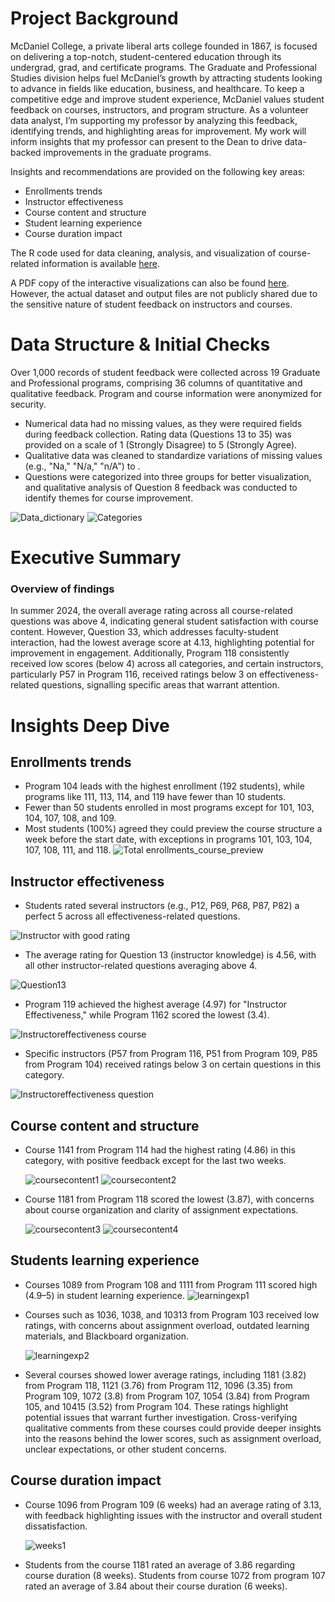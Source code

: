 # Project Background

McDaniel College, a private liberal arts college founded in 1867, is focused on delivering a top-notch, student-centered education through its undergrad, grad, and certificate programs. The Graduate and Professional Studies division helps fuel McDaniel’s growth by attracting students looking to advance in fields like education, business, and healthcare. To keep a competitive edge and improve student experience, McDaniel values student feedback on courses, instructors, and program structure. As a volunteer data analyst, I’m supporting my professor by analyzing this feedback, identifying trends, and highlighting areas for improvement. My work will inform insights that my professor can present to the Dean to drive data-backed improvements in the graduate programs.

Insights and recommendations are provided on the following key areas: 
- Enrollments trends
- Instructor effectiveness
- Course content and structure
- Student learning experience
- Course duration impact

The R code used for data cleaning, analysis, and visualization of course-related information is available [here](allprog.Rmd). 

A PDF copy of the interactive visualizations can also be found [here](Feedback-Navigator.pdf). However, the actual dataset and output files are not publicly shared due to the sensitive nature of student feedback on instructors and courses.

# Data Structure & Initial Checks

Over 1,000 records of student feedback were collected across 19 Graduate and Professional programs, comprising 36 columns of quantitative and qualitative feedback. Program and course information were anonymized for security.
- Numerical data had no missing values, as they were required fields during feedback collection. Rating data (Questions 13 to 35) was provided on a scale of 1 (Strongly Disagree) to 5 (Strongly Agree).
- Qualitative data was cleaned to standardize variations of missing values (e.g., "Na," "N/a," "n/A") to <NA>.
- Questions were categorized into three groups for better visualization, and qualitative analysis of Question 8 feedback was conducted to identify themes for course improvement.

![Data_dictionary](Images/fp_data_dict.png)
![Categories](Images/categories.png)

# Executive Summary

### Overview of findings

In summer 2024, the overall average rating across all course-related questions was above 4, indicating general student satisfaction with course content. However, Question 33, which addresses faculty-student interaction, had the lowest average score at 4.13, highlighting potential for improvement in engagement. Additionally, Program 118 consistently received low scores (below 4) across all categories, and certain instructors, particularly P57 in Program 116, received ratings below 3 on effectiveness-related questions, signalling specific areas that warrant attention.

# Insights Deep Dive

## Enrollments trends
- Program 104 leads with the highest enrollment (192 students), while programs like 111, 113, 114, and 119 have fewer than 10 students.
- Fewer than 50 students enrolled in most programs except for 101, 103, 104, 107, 108, and 109.
- Most students (100%) agreed they could preview the course structure a week before the start date, with exceptions in programs 101, 103, 104, 107, 108, 111, and 118.
  ![Total enrollments_course_preview](Images/plot1and2.png)

## Instructor effectiveness

-	Students rated several instructors (e.g., P12, P69, P68, P87, P82) a perfect 5 across all effectiveness-related questions.
  
  ![Instructor with good rating](Images/plot3_alt.png)

-	The average rating for Question 13 (instructor knowledge) is 4.56, with all other instructor-related questions averaging above 4.
  
  ![Question13]( Images/plot4_alt.png)

-	Program 119 achieved the highest average (4.97) for "Instructor Effectiveness," while Program 1162 scored the lowest (3.4).
  
  ![Instructoreffectiveness course](Images/plot6_alt.png)

-	Specific instructors (P57 from Program 116, P51 from Program 109, P85 from Program 104) received ratings below 3 on certain questions in this category.
  
  ![Instructoreffectiveness question](Images/plot7_alt.png)


## Course content and structure
-	Course 1141 from Program 114 had the highest rating (4.86) in this category, with positive feedback except for the last two weeks.

 	![coursecontent1](Images/plot8_alt.png) ![coursecontent2](Images/plot9.png)

-	Course 1181 from Program 118 scored the lowest (3.87), with concerns about course organization and clarity of assignment expectations.

 	![coursecontent3](Images/plot10_alt.png)
 	![coursecontent4](Images/plot11.png)


## Students learning experience
-	Courses 1089 from Program 108 and 1111 from Program 111 scored high (4.9–5) in student learning experience.
  ![learningexp1](Images/plot12_alt.png)

-	Courses such as 1036, 1038, and 10313 from Program 103 received low ratings, with concerns about assignment overload, outdated learning materials, and Blackboard organization.

 	![learningexp2](Images/plot13.png)

- Several courses showed lower average ratings, including 1181 (3.82) from Program 118, 1121 (3.76) from Program 112, 1096 (3.35) from Program 109, 1072 (3.8) from Program 107, 1054 (3.84) from Program 105, and 10415 (3.52) from Program 104. These ratings highlight potential issues that warrant further investigation. Cross-verifying qualitative comments from these courses could provide deeper insights into the reasons behind the lower scores, such as assignment overload, unclear expectations, or other student concerns.


## Course duration impact
-	Course 1096 from Program 109 (6 weeks) had an average rating of 3.13, with feedback highlighting issues with the instructor and overall student dissatisfaction.

 	![weeks1](Images/plot14.png)

-	Students from the course 1181 rated an average of 3.86 regarding course duration (8 weeks). Students from course 1072 from program 107 rated an average of 3.84 about their course duration (6 weeks). 






